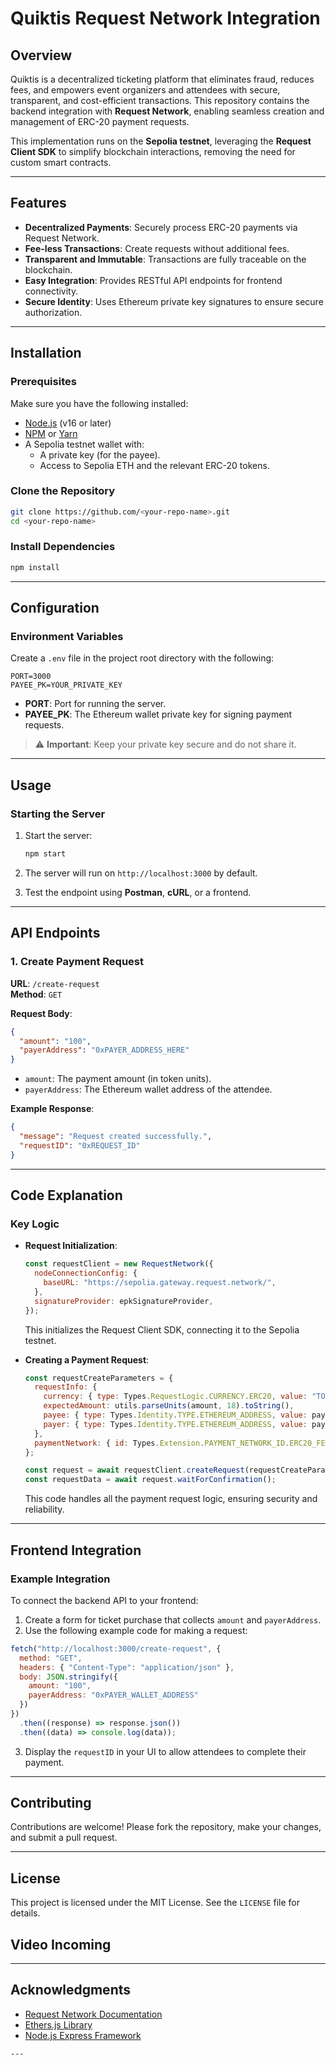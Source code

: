 
# Quiktis Request Network Integration

## Overview

Quiktis is a decentralized ticketing platform that eliminates fraud, reduces fees, and empowers event organizers and attendees with secure, transparent, and cost-efficient transactions. This repository contains the backend integration with **Request Network**, enabling seamless creation and management of ERC-20 payment requests.

This implementation runs on the **Sepolia testnet**, leveraging the **Request Client SDK** to simplify blockchain interactions, removing the need for custom smart contracts.

---

## Features

- **Decentralized Payments**: Securely process ERC-20 payments via Request Network.
- **Fee-less Transactions**: Create requests without additional fees.
- **Transparent and Immutable**: Transactions are fully traceable on the blockchain.
- **Easy Integration**: Provides RESTful API endpoints for frontend connectivity.
- **Secure Identity**: Uses Ethereum private key signatures to ensure secure authorization.

---

## Installation

### Prerequisites

Make sure you have the following installed:
- [Node.js](https://nodejs.org/) (v16 or later)
- [NPM](https://www.npmjs.com/) or [Yarn](https://yarnpkg.com/)
- A Sepolia testnet wallet with:
  - A private key (for the payee).
  - Access to Sepolia ETH and the relevant ERC-20 tokens.

### Clone the Repository

```bash
git clone https://github.com/<your-repo-name>.git
cd <your-repo-name>
```

### Install Dependencies

```bash
npm install
```

---

## Configuration

### Environment Variables

Create a `.env` file in the project root directory with the following:

```env
PORT=3000
PAYEE_PK=YOUR_PRIVATE_KEY
```

- **PORT**: Port for running the server.
- **PAYEE_PK**: The Ethereum wallet private key for signing payment requests.

> ⚠️ **Important**: Keep your private key secure and do not share it.

---

## Usage

### Starting the Server

1. Start the server:
   ```bash
   npm start
   ```
2. The server will run on `http://localhost:3000` by default.

3. Test the endpoint using **Postman**, **cURL**, or a frontend.

---

## API Endpoints

### 1. **Create Payment Request**

**URL**: `/create-request`  
**Method**: `GET`  

**Request Body**:
```json
{
  "amount": "100",
  "payerAddress": "0xPAYER_ADDRESS_HERE"
}
```

- `amount`: The payment amount (in token units).
- `payerAddress`: The Ethereum wallet address of the attendee.

**Example Response**:
```json
{
  "message": "Request created successfully.",
  "requestID": "0xREQUEST_ID"
}
```

---

## Code Explanation

### Key Logic

- **Request Initialization**:
  ```javascript
  const requestClient = new RequestNetwork({
    nodeConnectionConfig: {
      baseURL: "https://sepolia.gateway.request.network/",
    },
    signatureProvider: epkSignatureProvider,
  });
  ```
  This initializes the Request Client SDK, connecting it to the Sepolia testnet.

- **Creating a Payment Request**:
  ```javascript
  const requestCreateParameters = {
    requestInfo: {
      currency: { type: Types.RequestLogic.CURRENCY.ERC20, value: "TOKEN_ADDRESS", network: "sepolia" },
      expectedAmount: utils.parseUnits(amount, 18).toString(),
      payee: { type: Types.Identity.TYPE.ETHEREUM_ADDRESS, value: payeeIdentity },
      payer: { type: Types.Identity.TYPE.ETHEREUM_ADDRESS, value: payerIdentity },
    },
    paymentNetwork: { id: Types.Extension.PAYMENT_NETWORK_ID.ERC20_FEE_PROXY_CONTRACT, parameters: { paymentAddress: paymentRecipient } },
  };

  const request = await requestClient.createRequest(requestCreateParameters);
  const requestData = await request.waitForConfirmation();
  ```
  This code handles all the payment request logic, ensuring security and reliability.

---

## Frontend Integration

### Example Integration

To connect the backend API to your frontend:
1. Create a form for ticket purchase that collects `amount` and `payerAddress`.
2. Use the following example code for making a request:

```javascript
fetch("http://localhost:3000/create-request", {
  method: "GET",
  headers: { "Content-Type": "application/json" },
  body: JSON.stringify({
    amount: "100",
    payerAddress: "0xPAYER_WALLET_ADDRESS"
  })
})
  .then((response) => response.json())
  .then((data) => console.log(data));
```

3. Display the `requestID` in your UI to allow attendees to complete their payment.

---

## Contributing

Contributions are welcome! Please fork the repository, make your changes, and submit a pull request.

---

## License

This project is licensed under the MIT License. See the `LICENSE` file for details.

##  Video Incoming

---

## Acknowledgments

- [Request Network Documentation](https://docs.request.network/)
- [Ethers.js Library](https://docs.ethers.org/)
- [Node.js Express Framework](https://expressjs.com/)
```
---

